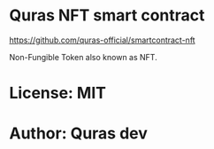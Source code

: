# Quras NFT smart contract
https://github.com/quras-official/smartcontract-nft

Non-Fungible Token also known as NFT.

# License: MIT

# Author: Quras dev
